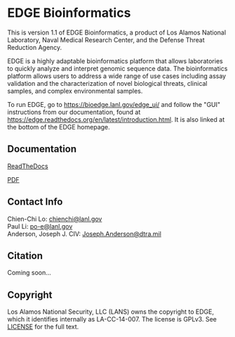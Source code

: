 # EDGE Bioinformatics

This is version 1.1 of EDGE Bioinformatics, a product of Los Alamos National Laboratory, Naval Medical Research Center, and the Defense Threat Reduction Agency.

EDGE is a highly adaptable bioinformatics platform that allows laboratories to quickly analyze and interpret genomic sequence data. The bioinformatics platform allows users to address a wide range of use cases including assay validation and the characterization of novel biological threats, clinical samples, and complex environmental samples.

To run EDGE, go to https://bioedge.lanl.gov/edge_ui/ and follow the "GUI" instructions from our documentation, found at https://edge.readthedocs.org/en/latest/introduction.html. It is also linked at the bottom of the EDGE homepage.

## Documentation

[ReadTheDocs](http://edge.readthedocs.org)

[PDF](https://readthedocs.org/projects/edge/downloads/pdf/latest/)

## Contact Info
Chien-Chi Lo: <chienchi@lanl.gov>  
Paul Li: <po-e@lanl.gov>  
Anderson, Joseph J. CIV: <Joseph.Anderson@dtra.mil>

## Citation

Coming soon...

## Copyright

Los Alamos National Security, LLC (LANS) owns the copyright to EDGE, which it identifies internally as LA-CC-14-007.  The license is GPLv3.  See [LICENSE](https://github.com/losalamos/edge/blob/master/LICENSE) for the full text.
